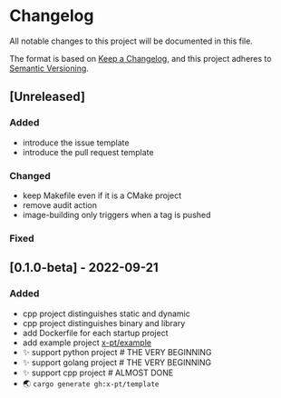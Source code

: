 # Changelog
All notable changes to this project will be documented in this file.

The format is based on [Keep a Changelog](https://keepachangelog.com/en/1.1.0/),
and this project adheres to [Semantic Versioning](https://semver.org/spec/v2.0.0.html).

## [Unreleased]

### Added

- introduce the issue template
- introduce the pull request template

### Changed

- keep Makefile even if it is a CMake project
- remove audit action
- image-building only triggers when a tag is pushed

### Fixed

## [0.1.0-beta] - 2022-09-21

### Added

- cpp project distinguishes static and dynamic
- cpp project distinguishes binary and library
- add Dockerfile for each startup project
- add example project [x-pt/example](https://github.com/x-pt/example)
- :sparkles: support python project # THE VERY BEGINNING
- :sparkles: support golang project # THE VERY BEGINNING
- :sparkles: support cpp project    # ALMOST DONE
- :earth_asia: `cargo generate gh:x-pt/template`
